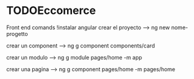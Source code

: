 # TODOEccomerce
Front end comands
!instalar angular 
crear el proyecto --> ng new nome-progetto

crear un component --> ng g component components/card   


crear un modulo --> ng g module pages/home -m app


crear una pagina --> ng g component pages/home -m pages/home

